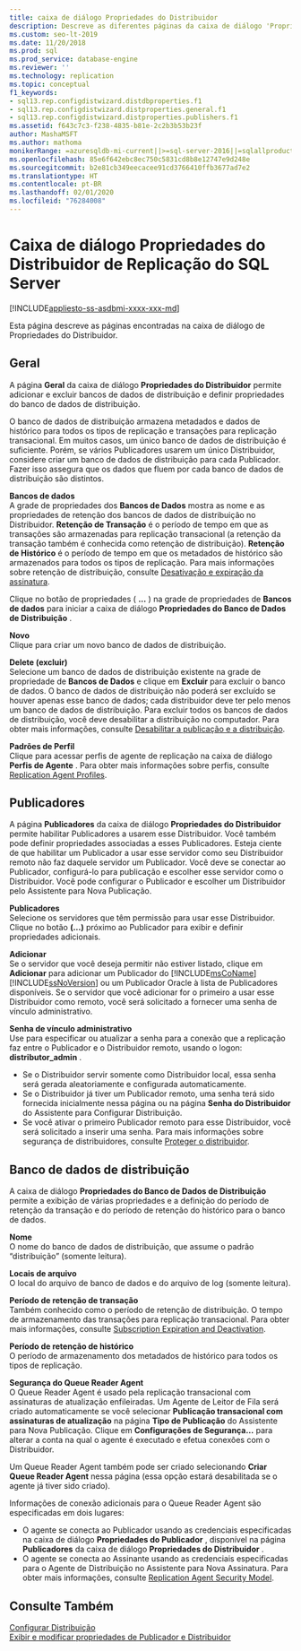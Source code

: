 ```yaml
---
title: caixa de diálogo Propriedades do Distribuidor
description: Descreve as diferentes páginas da caixa de diálogo 'Propriedades do Distribuidor' do SSMS (SQL Server Management Studio).
ms.custom: seo-lt-2019
ms.date: 11/20/2018
ms.prod: sql
ms.prod_service: database-engine
ms.reviewer: ''
ms.technology: replication
ms.topic: conceptual
f1_keywords:
- sql13.rep.configdistwizard.distdbproperties.f1
- sql13.rep.configdistwizard.distproperties.general.f1
- sql13.rep.configdistwizard.distproperties.publishers.f1
ms.assetid: f643c7c3-f238-4835-b81e-2c2b3b53b23f
author: MashaMSFT
ms.author: mathoma
monikerRange: =azuresqldb-mi-current||>=sql-server-2016||=sqlallproducts-allversions
ms.openlocfilehash: 85e6f642ebc8ec750c5831cd8b8e12747e9d248e
ms.sourcegitcommit: b2e81cb349eecacee91cd3766410ffb3677ad7e2
ms.translationtype: HT
ms.contentlocale: pt-BR
ms.lasthandoff: 02/01/2020
ms.locfileid: "76284008"
---
```

# <a name="sql-server-replication-distributor-properties-dialog-box"></a>Caixa de diálogo Propriedades do Distribuidor de Replicação do SQL Server 
[!INCLUDE[appliesto-ss-asdbmi-xxxx-xxx-md](../../includes/appliesto-ss-asdbmi-xxxx-xxx-md.md)]

Esta página descreve as páginas encontradas na caixa de diálogo de Propriedades do Distribuidor. 

## <a name="general"></a>Geral
A página **Geral** da caixa de diálogo **Propriedades do Distribuidor** permite adicionar e excluir bancos de dados de distribuição e definir propriedades do banco de dados de distribuição.  
  
 O banco de dados de distribuição armazena metadados e dados de histórico para todos os tipos de replicação e transações para replicação transacional. Em muitos casos, um único banco de dados de distribuição é suficiente. Porém, se vários Publicadores usarem um único Distribuidor, considere criar um banco de dados de distribuição para cada Publicador. Fazer isso assegura que os dados que fluem por cada banco de dados de distribuição são distintos.  

 **Bancos de dados**  
 A grade de propriedades dos **Bancos de Dados** mostra as nome e as propriedades de retenção dos bancos de dados de distribuição no Distribuidor. **Retenção de Transação** é o período de tempo em que as transações são armazenadas para replicação transacional (a retenção da transação também é conhecida como retenção de distribuição). **Retenção de Histórico** é o período de tempo em que os metadados de histórico são armazenados para todos os tipos de replicação. Para mais informações sobre retenção de distribuição, consulte [Desativação e expiração da assinatura](../../relational-databases/replication/subscription-expiration-and-deactivation.md).  
  
 Clique no botão de propriedades ( **...** ) na grade de propriedades de **Bancos de dados** para iniciar a caixa de diálogo **Propriedades do Banco de Dados de Distribuição** .  
  
 **Novo**  
 Clique para criar um novo banco de dados de distribuição.  
  
 **Delete (excluir)**  
 Selecione um banco de dados de distribuição existente na grade de propriedade de **Bancos de Dados** e clique em **Excluir** para excluir o banco de dados. O banco de dados de distribuição não poderá ser excluído se houver apenas esse banco de dados; cada distribuidor deve ter pelo menos um banco de dados de distribuição. Para excluir todos os bancos de dados de distribuição, você deve desabilitar a distribuição no computador. Para obter mais informações, consulte [Desabilitar a publicação e a distribuição](../../relational-databases/replication/disable-publishing-and-distribution.md).  
  
 **Padrões de Perfil**  
 Clique para acessar perfis de agente de replicação na caixa de diálogo **Perfis de Agente** . Para obter mais informações sobre perfis, consulte [Replication Agent Profiles](../../relational-databases/replication/agents/replication-agent-profiles.md).  

## <a name="publishers"></a>Publicadores
A página **Publicadores** da caixa de diálogo **Propriedades do Distribuidor** permite habilitar Publicadores a usarem esse Distribuidor. Você também pode definir propriedades associadas a esses Publicadores. Esteja ciente de que habilitar um Publicador a usar esse servidor como seu Distribuidor remoto não faz daquele servidor um Publicador. Você deve se conectar ao Publicador, configurá-lo para publicação e escolher esse servidor como o Distribuidor. Você pode configurar o Publicador e escolher um Distribuidor pelo Assistente para Nova Publicação.  
  
 **Publicadores**  
 Selecione os servidores que têm permissão para usar esse Distribuidor. Clique no botão **(...)** próximo ao Publicador para exibir e definir propriedades adicionais.  
  
 **Adicionar**  
 Se o servidor que você deseja permitir não estiver listado, clique em **Adicionar** para adicionar um Publicador do [!INCLUDE[msCoName](../../includes/msconame-md.md)] [!INCLUDE[ssNoVersion](../../includes/ssnoversion-md.md)] ou um Publicador Oracle à lista de Publicadores disponíveis. Se o servidor que você adicionar for o primeiro a usar esse Distribuidor como remoto, você será solicitado a fornecer uma senha de vínculo administrativo.  
  
 **Senha de vínculo administrativo**  
 Use para especificar ou atualizar a senha para a conexão que a replicação faz entre o Publicador e o Distribuidor remoto, usando o logon: **distributor_admin** .  
  
-   Se o  Distribuidor servir somente como Distribuidor local, essa senha será gerada aleatoriamente e configurada automaticamente.   
-   Se o Distribuidor já tiver um Publicador remoto, uma senha terá sido fornecida inicialmente nessa página ou na página **Senha do Distribuidor** do Assistente para Configurar Distribuição.    
-   Se você ativar o primeiro Publicador remoto para esse Distribuidor, você será solicitado a inserir uma senha.  Para mais informações sobre segurança de distribuidores, consulte [Proteger o distribuidor](../../relational-databases/replication/security/secure-the-distributor.md).  

## <a name="distribution-database"></a>Banco de dados de distribuição 
 A caixa de diálogo **Propriedades do Banco de Dados de Distribuição** permite a exibição de várias propriedades e a definição do período de retenção da transação e do período de retenção do histórico para o banco de dados.  
  
 **Nome**  
 O nome do banco de dados de distribuição, que assume o padrão “distribuição” (somente leitura).  
  
 **Locais de arquivo**  
 O local do arquivo de banco de dados e do arquivo de log (somente leitura).  
  
 **Período de retenção de transação**  
 Também conhecido como o período de retenção de distribuição. O tempo de armazenamento das transações para replicação transacional. Para obter mais informações, consulte [Subscription Expiration and Deactivation](../../relational-databases/replication/subscription-expiration-and-deactivation.md).  
  
 **Período de retenção de histórico**  
 O período de armazenamento dos metadados de histórico para todos os tipos de replicação.  
  
 **Segurança do Queue Reader Agent**  
 O Queue Reader Agent é usado pela replicação transacional com assinaturas de atualização enfileiradas. Um Agente de Leitor de Fila será criado automaticamente se você selecionar **Publicação transacional com assinaturas de atualização** na página **Tipo de Publicação** do Assistente para Nova Publicação. Clique em **Configurações de Segurança…** para alterar a conta na qual o agente é executado e efetua conexões com o Distribuidor.  
  
 Um Queue Reader Agent também pode ser criado selecionando **Criar Queue Reader Agent** nessa página (essa opção estará desabilitada se o agente já tiver sido criado).  
  
 Informações de conexão adicionais para o Queue Reader Agent são especificadas em dois lugares:    
-   O agente se conecta ao Publicador usando as credenciais especificadas na caixa de diálogo **Propriedades do Publicador** , disponível na página **Publicadores** da caixa de diálogo **Propriedades do Distribuidor** .    
-   O agente se conecta ao Assinante usando as credenciais especificadas para o Agente de Distribuição no Assistente para Nova Assinatura.  Para obter mais informações, consulte  [Replication Agent Security Model](../../relational-databases/replication/security/replication-agent-security-model.md). 
  
## <a name="see-also"></a>Consulte Também  
 [Configurar Distribuição](../../relational-databases/replication/configure-distribution.md)   
 [Exibir e modificar propriedades de Publicador e Distribuidor](../../relational-databases/replication/view-and-modify-distributor-and-publisher-properties.md)   
  
  

